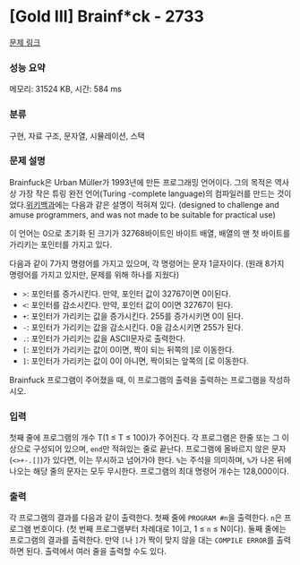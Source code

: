 # [Gold III] Brainf*ck - 2733 

[문제 링크](https://www.acmicpc.net/problem/2733) 

### 성능 요약

메모리: 31524 KB, 시간: 584 ms

### 분류

구현, 자료 구조, 문자열, 시뮬레이션, 스택

### 문제 설명

<p>Brainfuck은 Urban Müller가 1993년에 만든 프로그래밍 언어이다. 그의 목적은 역사상 가장 작은 튜링 완전 언어(Turing -complete language)의 컴파일러를 만드는 것이었다.<a href="https://en.wikipedia.org/wiki/Brainfuck">위키백과</a>에는 다음과 같은 설명이 적혀져 있다. (designed to challenge and amuse programmers, and was not made to be suitable for practical use)</p>

<p>이 언어는 0으로 초기화 된 크기가 32768바이트인 바이트 배열, 배열의 맨 첫 바이트를 가리키는 포인터를 가지고 있다.</p>

<p>다음과 같이 7가지 명령어를 가지고 있으며, 각 명령어는 문자 1글자이다. (원래 8가지 명령어를 가지고 있지만, 문제를 위해 하나를 지웠다)</p>

<ul>
	<li><code>></code>: 포인터를 증가시킨다. 만약, 포인터 값이 32767이면 0이된다.</li>
	<li><code><</code>: 포인터를 감소시킨다. 만약, 포인터 값이 0이면 32767이 된다.</li>
	<li><code>+</code>: 포인터가 가리키는 값을 증가시킨다. 255를 증가시키면 0이 된다.</li>
	<li><code>-</code>: 포인터가 가리키는 값을 감소시킨다. 0을 감소시키면 255가 된다.</li>
	<li><code>.</code>: 포인터가 가리키는 값을 ASCII문자로 출력한다.</li>
	<li><code>[</code>: 포인터가 가리키는 값이 0이면, 짝이 되는 뒤쪽의 ]로 이동한다.</li>
	<li><code>]</code>: 포인터가 가리키는 값이 0이 아니면, 짝이되는 앞쪽의 [로 이동한다.</li>
</ul>

<p>Brainfuck 프로그램이 주어졌을 때, 이 프로그램의 출력을 출력하는 프로그램을 작성하시오.</p>

### 입력 

 <p>첫째 줄에 프로그램의 개수 T(1 ≤ T ≤ 100)가 주어진다. 각 프로그램은 한줄 또는 그 이상으로 구성되어 있으며, <code>end</code>만 적혀있는 줄로 끝난다. 프로그램에 올바르지 않은 문자 (<code><>+-.[]</code>)가 있다면, 이는 무시하고 넘어가야 한다. <code>%</code>는 주석을 의미하며, <code>%</code>가 나온 뒤에 나오는 해당 줄의 문자는 모두 무시한다. 프로그램의 최대 명령어 개수는 128,000이다.</p>

### 출력 

 <p>각 프로그램의 결과를 다음과 같이 출력한다. 첫째 줄에 <code>PROGRAM #n</code>을 출력한다. <code>n</code>은 프로그램 번호이다. (첫 번째 프로그램부터 차례대로 1이고, 1 ≤ <code>n</code> ≤ N이다). 둘째 줄에는 프로그램의 결과를 출력한다. 만약 <code>[</code>나 <code>]</code>가 짝이 맞지 않을 대는 <code>COMPILE ERROR</code>를 출력하면 된다. 출력에서 여러 줄을 출력할 수도 있다.</p>

